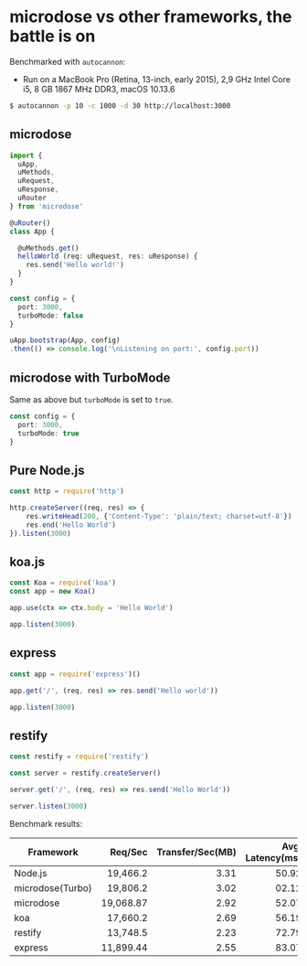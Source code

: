 # microdose vs other frameworks, the battle is on

Benchmarked with `autocannon`:
- Run on a MacBook Pro (Retina, 13-inch, early 2015), 2,9 GHz Intel Core i5, 8 GB 1867 MHz DDR3, macOS 10.13.6

```sh
$ autocannon -p 10 -c 1000 -d 30 http://localhost:3000
```

## microdose
```typescript
import {
  uApp,
  uMethods,
  uRequest,
  uResponse,
  uRouter
} from 'microdose'

@uRouter()
class App {

  @uMethods.get()
  helloWorld (req: uRequest, res: uResponse) {
    res.send('Hello world!')
  }
}

const config = {
  port: 3000,
  turboMode: false
}

uApp.bootstrap(App, config)
.then(() => console.log('\nListening on port:', config.port))
```

## microdose with TurboMode
Same as above but `turboMode` is set to `true`.
```typescript
const config = {
  port: 3000,
  turboMode: true
}
```

## Pure Node.js
```typescript
const http = require('http')

http.createServer((req, res) => {
    res.writeHead(200, {'Content-Type': 'plain/text; charset=utf-8'})
    res.end('Hello World')
}).listen(3000)
```

## koa.js
```typescript
const Koa = require('koa')
const app = new Koa()

app.use(ctx => ctx.body = 'Hello World')

app.listen(3000)
```

## express
```typescript
const app = require('express')()

app.get('/', (req, res) => res.send('Hello world'))

app.listen(3000)
```

## restify
```typescript
const restify = require('restify')

const server = restify.createServer()

server.get('/', (req, res) => res.send('Hello World'))

server.listen(3000)
```


Benchmark results:

| Framework        | Req/Sec   | Transfer/Sec(MB) | Avg. Latency(ms) | Max. Latency(ms) | Errors |
| ---------------- | --------: | ---------------: | ---------------: | ---------------: | -----: |
| Node.js          | 19,466.2  | 3.31             | 50.92            | 5,365.92         | 11     |
| microdose(Turbo) | 19,806.2  | 3.02             | 02.12            | 3,571.46         | 2      |
| microdose        | 19,068.87 | 2.92             | 52.07            | 3,904.16         | 4      |
| koa              | 17,660.2  | 2.69             | 56.19            | 4,202.71         | 2      |
| restify          | 13,748.5  | 2.23             | 72.79            | 2,633.66         | 3      |
| express          | 11,899.44 | 2.55             | 83.07            | 9,994.24         | 2      |
